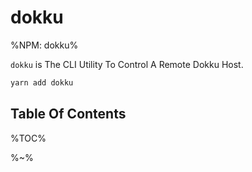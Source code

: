 # dokku

%NPM: dokku%

`dokku` is The CLI Utility To Control A Remote Dokku Host.

```sh
yarn add dokku
```

## Table Of Contents

%TOC%

%~%